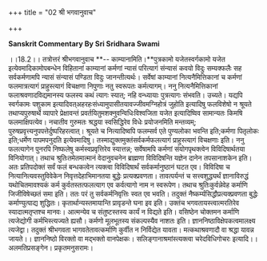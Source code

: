 +++
title = "02 श्री भगवानुवाच"

+++




**Sanskrit Commentary By Sri Sridhara Swami**

।।18.2।। तत्रोत्तरं श्रीभगवानुवाच **-- काम्यानामिति।**पुत्रकामो
यजेतस्वर्गकामो यजेत इत्येवमादिकामोपबन्धेन विहितानां काम्यानां कर्मणां
न्यासं परित्यागं संन्यासं कवयो विदुः सम्यक्फलैः सह सर्वकर्मणामपि न्यासं
संन्यासं पण्डिता विदुः जानन्तीत्यर्थः। सर्वेषां काम्यानां
नित्यनैमित्तिकानां च कर्मणां फलमात्रत्यागं प्राहुस्त्यागं विचक्षणा
निपुणाः नतु स्वरूपतः कर्मत्यागम्। ननु नित्यनैमित्तिकानां
फलाश्रवणादविद्यमानस्य फलस्य कथं त्यागः स्यात्; नहि वन्ध्यायाः
पुत्रत्यागः संभवति। उच्यते। यद्यपि स्वर्गकामः पशुकाम
इत्यादिवत्अहरहःसंध्यामुपासीतयावज्जीवमग्निहोत्रं जुहोति इत्यादिषु
फलविशेषो न श्रूयते तथाप्यपुरुषार्थे व्यापारे प्रेक्षावन्तं
प्रवर्तयितुमशक्नुवन्विधिःविश्वजिता यजेत इत्यादिष्विव सामान्यतः किमषि
फलमाक्षिपत्येव। नचातीव गुरुमतः श्रद्धया स्वसिद्धिरेव विधेः प्रयोजनमिति
मन्तव्यम्; पुरुषप्रवृत्त्यनुपपत्तेर्दुष्परिहरत्वात्। श्रूयते च
नित्यादिष्वपि फलम्सर्व एते पुण्यलोका भवन्ति इति;कर्मणा पितृलोकः
इति;धर्मेण पापमपनुदति इत्येवमादिषु। तस्माद्युक्तमुक्तंसर्वकर्मफलत्यागं
प्राहुस्त्यागं विचक्षणाः इति। ननु फलत्यागेन पुनरपि निष्फलेषु
कर्मस्वप्रवृत्तिरेव स्यात्तन्न; सर्वेषामपि कर्मणां संयोगपृथक्त्वेन
विविदिषार्थतया विनियोगात्। तथाच श्रुतिःतमेतमात्मानं वेदानुवचनेन
ब्राह्मणा विविदिषन्ति यज्ञेन दानेन तपसानाशकेन इति। अतः प्रतिपदोक्तं
सर्वं फलं बन्धकत्वेन त्यक्त्वा विविदिषार्थं सर्वकर्मानुष्ठानं घटत एव।
विविदिषा च नित्यानित्यवस्तुविवेकेन निवृत्तदेहाभिमानतया बुद्धेः
प्रत्यक्प्रवणता। तावत्पर्यन्तं च सत्त्वशुद्ध्यर्थं ज्ञानाविरुद्धं
यथोचितमावश्यकं कर्म कुर्वतस्तत्फलत्याग एव कर्वत्यागो नाम न स्वरूपेण।
तथाच श्रुतिःकुर्वन्नेवेह कर्माणि जिजीविषेच्छतं समा इति। ततः परं तु
सर्वकर्मनिवृत्तिः स्वत एव भवति। तदुक्तं नैष्कर्म्यसिद्धौप्रत्यक्प्रवणता
बुद्धेः कर्माण्युत्पाद्य शुद्धितः। कृतार्थान्यस्तमायान्ति प्रावृडन्ते
घना इव इति। उक्तंच भगवतायस्त्वात्मरतिरेव स्यादात्मतृप्तश्च मानवः।
आत्मन्येव च संतुष्टस्तस्य कार्यं न विद्यते इति। वसिष्ठेन चोक्तमन कर्माणि
त्यजेद्योगी कर्मभिस्त्यज्यते ह्यसौ। कर्मणो मूलभूतस्य संकल्पस्यैव नाशतः
इति। ज्ञाननिष्ठाविक्षेपकत्वमालक्ष्य त्यजेद्वा। तदुक्तं श्रीभगवता
भागवतेतावत्कर्माणि कुर्वीत न निर्विद्येत यावता। मत्कथाश्रवणादौ वा
श्रद्धा यावन्न जायते।। ज्ञाननिष्ठो विरक्तो वा मद्भक्तो वानपेक्षकः।
सलिङ्गानाश्रमांस्त्यक्त्वा चरेदविधिगोचरः इत्यादि।। अलमतिप्रसङ्गेन।
प्रकृतमनुसरामः।

